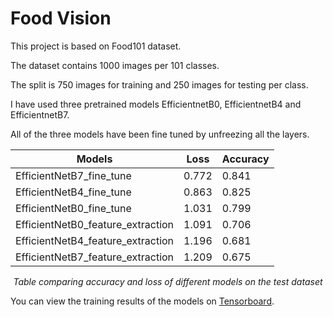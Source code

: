 # Food Vision
 
This project is based on Food101 dataset.

The dataset contains 1000 images per 101 classes. 

The split is 750 images for training and 250 images for testing per class.

I have used three pretrained models EfficientnetB0, EfficientnetB4 and EfficientnetB7.

All of the three models have been fine tuned by unfreezing all the layers.

<div align="center">

| Models | Loss | Accuracy |
| ------ | ---- | -------- |
| EfficientNetB7_fine_tune | 0.772 | 0.841 |
| EfficientNetB4_fine_tune | 0.863 | 0.825 |
| EfficientNetB0_fine_tune | 1.031 | 0.799 |
| EfficientNetB0_feature_extraction | 1.091 | 0.706 |
| EfficientNetB4_feature_extraction | 1.196 | 0.681 |
| EfficientNetB7_feature_extraction | 1.209 | 0.675 |

<i>Table comparing accuracy and loss of different models on the test dataset</i></div>

You can view the training results of the models on [Tensorboard](https://tensorboard.dev/experiment/3IOc29c8QNGGjRrmOjK9cg/).
